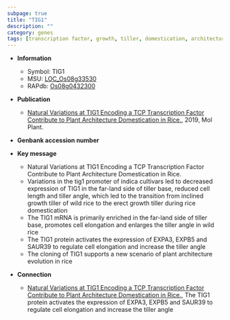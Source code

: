 ```yaml
---
subpage: true
title: "TIG1"
description: ""
category: genes
tags: [transcription factor, growth, tiller, domestication, architecture, cell elongation, erect, plant architecture, tiller angle]
---
```


* **Information**  
    + Symbol: TIG1  
    + MSU: [LOC_Os08g33530](http://rice.plantbiology.msu.edu/cgi-bin/ORF_infopage.cgi?orf=LOC_Os08g33530)  
    + RAPdb: [Os08g0432300](http://rapdb.dna.affrc.go.jp/viewer/gbrowse_details/irgsp1?name=Os08g0432300)  

* **Publication**  
    + [Natural Variations at TIG1 Encoding a TCP Transcription Factor Contribute to Plant Architecture Domestication in Rice.](http://www.ncbi.nlm.nih.gov/pubmed?term=Natural+Variations+at+TIG1+Encoding+a+TCP+Transcription+Factor+Contribute+to+Plant+Architecture+Domestication+in+Rice.%5BTitle%5D), 2019, Mol Plant.

* **Genbank accession number**  

* **Key message**  
    + Natural Variations at TIG1 Encoding a TCP Transcription Factor Contribute to Plant Architecture Domestication in Rice.
    + Variations in the tig1 promoter of indica cultivars led to decreased expression of TIG1 in the far-land side of tiller base, reduced cell length and tiller angle, which led to the transition from inclined growth tiller of wild rice to the erect growth tiller during rice domestication
    + The TIG1 mRNA is primarily enriched in the far-land side of tiller base, promotes cell elongation and enlarges the tiller angle in wild rice
    + The TIG1 protein activates the expression of EXPA3, EXPB5 and SAUR39 to regulate cell elongation and increase the tiller angle
    + The cloning of TIG1 supports a new scenario of plant architecture evolution in rice

* **Connection**  
    + [Natural Variations at TIG1 Encoding a TCP Transcription Factor Contribute to Plant Architecture Domestication in Rice.](http://www.ncbi.nlm.nih.gov/pubmed?term=Natural+Variations+at+TIG1+Encoding+a+TCP+Transcription+Factor+Contribute+to+Plant+Architecture+Domestication+in+Rice.%5BTitle%5D),  The TIG1 protein activates the expression of EXPA3, EXPB5 and SAUR39 to regulate cell elongation and increase the tiller angle



